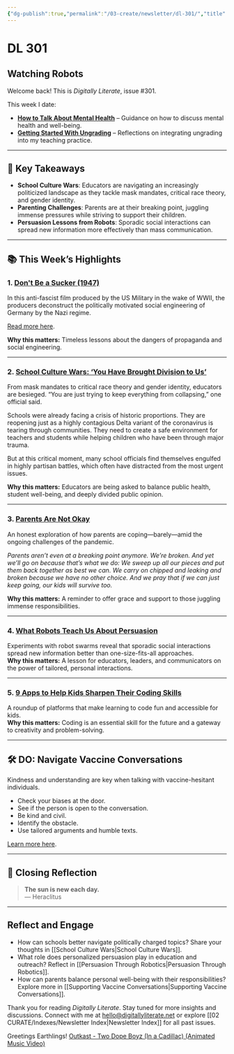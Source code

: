```yaml
---
{"dg-publish":true,"permalink":"/03-create/newsletter/dl-301/","title":"Watching Robots","tags":["culture","parenting","propaganda","robots"]}
---
```



# DL 301

## Watching Robots

Welcome back! This is _Digitally Literate_, issue #301.

This week I date:

- **[How to Talk About Mental Health](https://wiobyrne.com/how-to-talk-about-mental-health/)** – Guidance on how to discuss mental health and well-being.  
- **[Getting Started With Ungrading](https://wiobyrne.com/getting-started-with-ungrading/)** – Reflections on integrating ungrading into my teaching practice.

---

## 🔖 Key Takeaways

- **School Culture Wars**: Educators are navigating an increasingly politicized landscape as they tackle mask mandates, critical race theory, and gender identity.  
- **Parenting Challenges**: Parents are at their breaking point, juggling immense pressures while striving to support their children.  
- **Persuasion Lessons from Robots**: Sporadic social interactions can spread new information more effectively than mass communication.  

---

## 📚 This Week’s Highlights

### 1. **[Don't Be a Sucker (1947)](https://www.youtube.com/watch?v=23X14HS4gLk)**  
In this anti-fascist film produced by the US Military in the wake of WWII, the producers deconstruct the politically motivated social engineering of Germany by the Nazi regime.

[Read more here](https://www.vox.com/culture/2017-08-14/16143782/dont-be-a-sucker-propaganda-charlottesville-nazi-racism).

**Why this matters:** Timeless lessons about the dangers of propaganda and social engineering.  

---

### 2. **[School Culture Wars: ‘You Have Brought Division to Us’](https://www.nytimes.com/2021-08-18/us/schools-covid-critical-race-theory-masks-gender.html)**  
From mask mandates to critical race theory and gender identity, educators are besieged. “You are just trying to keep everything from collapsing,” one official said.  
  
Schools were already facing a crisis of historic proportions. They are reopening just as a highly contagious Delta variant of the coronavirus is tearing through communities. They need to create a safe environment for teachers and students while helping children who have been through major trauma.  
  
But at this critical moment, many school officials find themselves engulfed in highly partisan battles, which often have distracted from the most urgent issues.

**Why this matters:** Educators are being asked to balance public health, student well-being, and deeply divided public opinion.  

---

### 3. **[Parents Are Not Okay](https://www.theatlantic.com/ideas/archive/2021/08/parents-are-not-okay/619859/)**  
An honest exploration of how parents are coping—barely—amid the ongoing challenges of the pandemic. 

_Parents aren’t even at a breaking point anymore. We’re broken. And yet we’ll go on because that’s what we do: We sweep up all our pieces and put them back together as best we can. We carry on chipped and leaking and broken because we have no other choice. And we pray that if we can just keep going, our kids will survive too._

**Why this matters:** A reminder to offer grace and support to those juggling immense responsibilities.  

---

### 4. **[What Robots Teach Us About Persuasion](https://www.fastcompany.com/90668496/a-new-study-reveals-what-we-can-learn-about-how-to-persuade-people-from-watching-robots)**  
Experiments with robot swarms reveal that sporadic social interactions spread new information better than one-size-fits-all approaches.  
**Why this matters:** A lesson for educators, leaders, and communicators on the power of tailored, personal interactions.  

---

### 5. **[9 Apps to Help Kids Sharpen Their Coding Skills](https://blog.google/outreach-initiatives/education/learning-to-code/)**  
A roundup of platforms that make learning to code fun and accessible for kids.  
**Why this matters:** Coding is an essential skill for the future and a gateway to creativity and problem-solving.  

---

## 🛠️ DO: Navigate Vaccine Conversations  

Kindness and understanding are key when talking with vaccine-hesitant individuals.  

- Check your biases at the door.  
- See if the person is open to the conversation.  
- Be kind and civil.  
- Identify the obstacle.  
- Use tailored arguments and humble texts.  

[Learn more here](https://www.technologyreview.com/2021-08-16/1032001/how-to-talk-to-unvaccinated-people/).  

---

## 🌟 Closing Reflection  

> **The sun is new each day.**  
> — Heraclitus  

---

## Reflect and Engage  

- How can schools better navigate politically charged topics? Share your thoughts in [[School Culture Wars\|School Culture Wars]].  
- What role does personalized persuasion play in education and outreach? Reflect in [[Persuasion Through Robotics\|Persuasion Through Robotics]].  
- How can parents balance personal well-being with their responsibilities? Explore more in [[Supporting Vaccine Conversations\|Supporting Vaccine Conversations]].  

Thank you for reading _Digitally Literate_. Stay tuned for more insights and discussions. Connect with me at [hello@digitallyliterate.net](mailto:hello@digitallyliterate.net) or explore [[02 CURATE/Indexes/Newsletter Index\|Newsletter Index]] for all past issues.  

Greetings Earthlings! [Outkast - Two Dope Boyz (In a Cadillac) (Animated Music Video)](https://www.youtube.com/watch?v=cEXsOqXP34s)